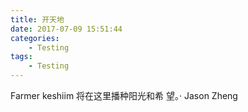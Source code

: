 ```yaml
---
title: 开天地
date: 2017-07-09 15:51:44
categories:
    - Testing
tags:
    - Testing
---
```


Farmer keshiim 将在这里播种阳光和希 望。· Jason Zheng


